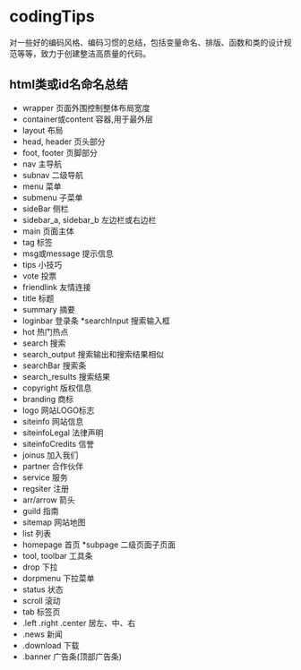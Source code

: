 # codingTips
对一些好的编码风格、编码习惯的总结，包括变量命名、排版、函数和类的设计规范等等，致力于创建整洁高质量的代码。


## html类或id名命名总结

* wrapper	页面外围控制整体布局宽度
* container或content	容器,用于最外层
* layout	布局
* head, header	页头部分
* foot, footer	页脚部分
* nav	主导航
* subnav	二级导航
* menu	菜单
* submenu	子菜单
* sideBar	侧栏
* sidebar_a, sidebar_b	左边栏或右边栏
* main	页面主体
* tag	标签
* msg或message	提示信息
* tips	小技巧
* vote	投票
* friendlink	友情连接
* title	标题
* summary	摘要
* loginbar	登录条
*searchInput	搜索输入框
* hot	热门热点
* search	搜索
* search_output	搜索输出和搜索结果相似
* searchBar	搜索条
* search_results	搜索结果
* copyright	版权信息
* branding	商标
* logo	网站LOGO标志
* siteinfo	网站信息
* siteinfoLegal	法律声明
* siteinfoCredits	信誉
* joinus	加入我们
* partner	合作伙伴
* service	服务
* regsiter	注册
* arr/arrow	箭头
* guild	指南
* sitemap	网站地图
* list	列表
* homepage	首页
*subpage	二级页面子页面
* tool, toolbar	工具条
* drop	下拉
* dorpmenu	下拉菜单
* status	状态
* scroll	滚动
* tab	标签页
* .left .right .center	居左、中、右
* .news	新闻
* .download	下载
* .banner	广告条(顶部广告条)
